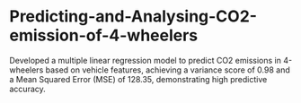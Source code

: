 # Predicting-and-Analysing-CO2-emission-of-4-wheelers
Developed a multiple linear regression model to predict CO2 emissions in 4-wheelers based on vehicle features, achieving a variance score of 0.98 and a Mean Squared Error (MSE) of 128.35, demonstrating high predictive accuracy.
